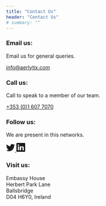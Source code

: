 ```yaml
---
title: "Contact Us"
header: "Contact Us"
# summary: ""
---
```


<article>
<div class="container col-md-12">
    <div class="row row-cols-1 row-cols-md-3 mb-3 text-center">
      <div class="col mb-4">
        <div class="card pt-5 pb-5 rounded-6 shadow">
            <h3>Email us:</h3>
            <p>Email us for general queries.</p>
            <p><a class="h4" href="mailto:info@aerlytix.com">info@aerlytix.com</a></p>
        </div>
      </div>
      <div class="col mb-4">
        <div class="card pt-5 pb-5 ps-3 pe-3 rounded-6 shadow">
            <h3>Call us:</h3>
            <p>Call to speak to a member of our team.</p>
            <p><a class="h4" href="tel:0035316077070">+353 (0)1 607 7070</a></p>
        </div>
      </div>
      <div class="col mb-4">
        <div class="card pt-5 pb-5 rounded-6 shadow">
            <h3>Follow us:</h3>
            <p>We are present in this networks.</p>
            <p>
            <a class="link-dark" href="https://www.twitter.com/aerlytix">
                <svg xmlns="http://www.w3.org/2000/svg" width="24" height="24" fill="currentColor" class="bi bi-twitter" viewBox="0 0 16 16">
                <path d="M5.026 15c6.038 0 9.341-5.003 9.341-9.334 0-.14 0-.282-.006-.422A6.685 6.685 0 0 0 16 3.542a6.658 6.658 0 0 1-1.889.518 3.301 3.301 0 0 0 1.447-1.817 6.533 6.533 0 0 1-2.087.793A3.286 3.286 0 0 0 7.875 6.03a9.325 9.325 0 0 1-6.767-3.429 3.289 3.289 0 0 0 1.018 4.382A3.323 3.323 0 0 1 .64 6.575v.045a3.288 3.288 0 0 0 2.632 3.218 3.203 3.203 0 0 1-.865.115 3.23 3.23 0 0 1-.614-.057 3.283 3.283 0 0 0 3.067 2.277A6.588 6.588 0 0 1 .78 13.58a6.32 6.32 0 0 1-.78-.045A9.344 9.344 0 0 0 5.026 15z"/></svg>
            </a>
            <a class="link-dark ms-2" href="https://www.linkedin.com/company/aerlytix">
                <svg xmlns="http://www.w3.org/2000/svg" width="24" height="24" fill="currentColor" class="bi bi-linkedin" viewBox="0 0 16 16">
                <path d="M0 1.146C0 .513.526 0 1.175 0h13.65C15.474 0 16 .513 16 1.146v13.708c0 .633-.526 1.146-1.175 1.146H1.175C.526 16 0 15.487 0 14.854V1.146zm4.943 12.248V6.169H2.542v7.225h2.401zm-1.2-8.212c.837 0 1.358-.554 1.358-1.248-.015-.709-.52-1.248-1.342-1.248-.822 0-1.359.54-1.359 1.248 0 .694.521 1.248 1.327 1.248h.016zm4.908 8.212V9.359c0-.216.016-.432.08-.586.173-.431.568-.878 1.232-.878.869 0 1.216.662 1.216 1.634v3.865h2.401V9.25c0-2.22-1.184-3.252-2.764-3.252-1.274 0-1.845.7-2.165 1.193v.025h-.016a5.54 5.54 0 0 1 .016-.025V6.169h-2.4c.03.678 0 7.225 0 7.225h2.4z"/></svg>
            </a>
            </p>
        </div>
      </div>
      <div class="col-md-12 mb-4">
        <!-- <div class="card mb-4 pt-5 pb-5 rounded-6 shadow">
            <h3>Visit us:</h3>
            <p>Embassy House<br/> Herbert Park Lane<br />Ballsbridge<br />D04 H6Y0, Ireland</p>
        </div> -->
        <div class="card mb-4 rounded-6 shadow contact-us__map-card">
          <div class="row g-0">
            <div class="col-md-4">
              <div class="card-body pt-5 pb-5">
                <h3>Visit us:</h3>
                <p>Embassy House<br/> Herbert Park Lane<br />Ballsbridge<br />D04 H6Y0, Ireland</p>
              </div>
            </div>
             <div class="col-md-8 bg-green">
              <div id="map-dublin" class="map-canvas rounded-left" data-lat="25.7617" data-lng="-80.1918" data-color="#0c66ff" style="height: 500px"></div>
            <script>
              var map = L.map("map-dublin").setView([53.328268, -6.231743], 17);
              L.tileLayer(
                "https://{s}.tile.openstreetmap.org/{z}/{x}/{y}.png",
                {
                  attribution:
                    '&copy; <a href="https://www.openstreetmap.org/copyright">OpenStreetMap</a> contributors',
                }
              ).addTo(map);
              var LeafIcon = L.Icon.extend({
                options: {
                  iconSize: [45, 120],
                },
              });
              var greenIcon = new LeafIcon({
                iconUrl: "/images/map-marker.svg",
              });
              L.marker([53.328268, -6.231743], { icon: greenIcon })
                .bindPopup(
                  "Embassy House, Herbert Park Lane, Ballsbridge, D04 H6Y0, Ireland"
                )
                .addTo(map);
            </script>
            </div>
          </div>
        </div>
      </div>
    </div>
</div>
</article>
